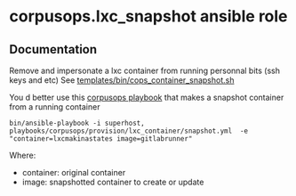 # corpusops.lxc_snapshot ansible role
## Documentation
Remove and impersonate a lxc container from running personnal bits (ssh keys and etc)
See [templates/bin/cops_container_snapshot.sh](./templates/bin/cops_container_snapshot.sh)

You d better use this [corpusops playbook](https://github.com/corpusops/playbooks/blob/master/provision/lxc_container/snapshot.yml) that makes a snapshot container
from a running container
```
bin/ansible-playbook -i superhost, playbooks/corpusops/provision/lxc_container/snapshot.yml  -e "container=lxcmakinastates image=gitlabrunner"
```

Where:
- container: original container
- image: snapshotted container to create or update
